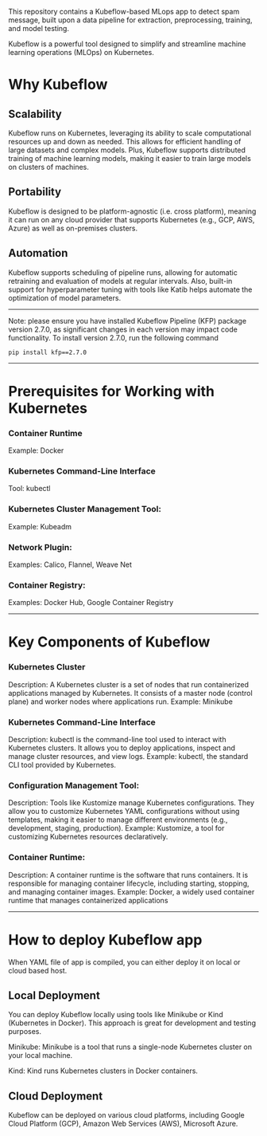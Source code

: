 This repository contains a Kubeflow-based MLops app to detect spam message, built upon a data pipeline for extraction, preprocessing, training, and model testing.

Kubeflow is a powerful tool designed to simplify and streamline machine learning operations (MLOps) on Kubernetes.

# Why Kubeflow
## Scalability
Kubeflow runs on Kubernetes, leveraging its ability to scale computational resources up and down as needed. This allows for efficient handling of large datasets and complex models. Plus, Kubeflow supports distributed training of machine learning models, making it easier to train large models on clusters of machines.

## Portability
Kubeflow is designed to be platform-agnostic (i.e. cross platform), meaning it can run on any cloud provider that supports Kubernetes (e.g., GCP, AWS, Azure) as well as on-premises clusters. 

## Automation
Kubeflow supports scheduling of pipeline runs, allowing for automatic retraining and evaluation of models at regular intervals. Also, built-in support for hyperparameter tuning with tools like Katib helps automate the optimization of model parameters.


-----------------

Note: please ensure you have installed Kubeflow Pipeline (KFP) package version 2.7.0, as significant changes in each version may impact code functionality. To install version 2.7.0, run the following command
```
pip install kfp==2.7.0
```
-----------------
# Prerequisites for Working with Kubernetes

### Container Runtime
Example: Docker

### Kubernetes Command-Line Interface
Tool: kubectl

### Kubernetes Cluster Management Tool:
Example: Kubeadm

### Network Plugin:
Examples: Calico, Flannel, Weave Net

### Container Registry:
Examples: Docker Hub, Google Container Registry


-----------------
# Key Components of Kubeflow

### Kubernetes Cluster

Description: A Kubernetes cluster is a set of nodes that run containerized applications managed by Kubernetes. It consists of a master node (control plane) and worker nodes where applications run.
Example: Minikube

### Kubernetes Command-Line Interface

Description: kubectl is the command-line tool used to interact with Kubernetes clusters. It allows you to deploy applications, inspect and manage cluster resources, and view logs.
Example: kubectl, the standard CLI tool provided by Kubernetes.

### Configuration Management Tool:

Description: Tools like Kustomize manage Kubernetes configurations. They allow you to customize Kubernetes YAML configurations without using templates, making it easier to manage different environments (e.g., development, staging, production).
Example: Kustomize, a tool for customizing Kubernetes resources declaratively.


### Container Runtime:

Description: A container runtime is the software that runs containers. It is responsible for managing container lifecycle, including starting, stopping, and managing container images.
Example: Docker, a widely used container runtime that manages containerized applications

-----------------

# How to deploy Kubeflow app
When YAML file of app is compiled, you can either deploy it on local or cloud based host.

## Local Deployment
You can deploy Kubeflow locally using tools like Minikube or Kind (Kubernetes in Docker). This approach is great for development and testing purposes.

Minikube: Minikube is a tool that runs a single-node Kubernetes cluster on your local machine.

Kind: Kind runs Kubernetes clusters in Docker containers.

## Cloud Deployment
Kubeflow can be deployed on various cloud platforms, including Google Cloud Platform (GCP), Amazon Web Services (AWS), Microsoft Azure.




